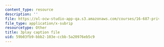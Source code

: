 ```yaml
---
content_type: resource
description: ''
file: https://ol-ocw-studio-app-qa.s3.amazonaws.com/courses/16-687-private-pilot-ground-school-january-iap-2019/59b03fb9bbb2103eccbb5a20976eb5c9_s67DO7fFM14.srt
file_type: application/x-subrip
resourcetype: Other
title: 3play caption file
uid: 59b03fb9-bbb2-103e-ccbb-5a20976eb5c9
---
```

